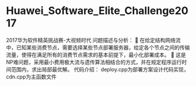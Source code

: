 # Huawei_Software_Elite_Challenge2017
2017华为软件精英挑战赛-大视频时代
问题描述与分析：
	在给定结构网络流中，已知某些消费节点，需要选择某些节点部署服务器，给定各个节点之间的传输流量，使得在满足所有的消费节点需求的基本前提下，最小化部署成本。 
	这是NP难问题，采用最小费用极大流与遗传算法相结合的方式，并在规定程序运行时间范围内，求出局部最优解。
代码介绍：
deploy.cpp为部署方案设计代码实现，cdn.cpp为主函数文件
